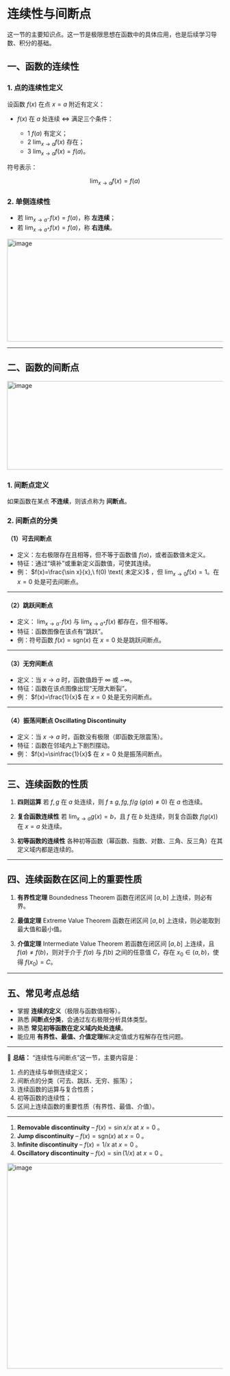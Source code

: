 # 连续性与间断点
这一节的主要知识点。这一节是极限思想在函数中的具体应用，也是后续学习导数、积分的基础。

## 一、函数的连续性

### 1. 点的连续性定义

设函数 $f(x)$ 在点 $x=a$ 附近有定义：

* $f(x)$ 在 $a$ 处连续 ⇔ 满足三个条件：

  - 1 $f(a)$ 有定义；
  - 2 $\lim_{x\to a} f(x)$ 存在；
  - 3 $\lim_{x\to a} f(x) = f(a)$。

符号表示：

$$
\lim_{x\to a} f(x) = f(a)
$$

### 2. 单侧连续性

* 若 $\lim_{x\to a^-} f(x) = f(a)$，称 **左连续**；
* 若 $\lim_{x\to a^+} f(x) = f(a)$，称 **右连续**。
<img width="600" height="240" alt="image" src="https://github.com/user-attachments/assets/8c1f6b1a-adb8-4b27-823b-040668ebe147" />

---

## 二、函数的间断点

<img width="602" height="207" alt="image" src="https://github.com/user-attachments/assets/779f693a-45f6-434c-95c0-d3d264b78e2a" />

### 1. 间断点定义

如果函数在某点 **不连续**，则该点称为 **间断点**。

### 2. 间断点的分类

#### （1）可去间断点

* 定义：左右极限存在且相等，但不等于函数值 $f(a)$，或者函数值未定义。
* 特征：通过“填补”或重新定义函数值，可使其连续。
* 例： $f(x)=\frac{\sin x}{x},\ f(0) \text{ 未定义}$ ，但 $\lim_{x\to0} f(x)=1$。在 $x=0$ 处是可去间断点。

---

#### （2）跳跃间断点

* 定义： $\lim_{x\to a^-} f(x)$ 与 $\lim_{x\to a^+} f(x)$ 都存在，但不相等。
* 特征：函数图像在该点有“跳跃”。
* 例：符号函数 $f(x)=\text{sgn}(x)$ 在 $x=0$ 处是跳跃间断点。

---

#### （3）无穷间断点

* 定义：当 $x\to a$ 时，函数值趋于 $\infty$ 或 $-\infty$。
* 特征：函数在该点图像出现“无限大断裂”。
* 例： $f(x)=\frac{1}{x}$ 在 $x=0$ 处是无穷间断点。

---

#### （4）振荡间断点 Oscillating Discontinuity

* 定义：当 $x\to a$ 时，函数没有极限（即函数无限震荡）。
* 特征：函数在邻域内上下剧烈摆动。
* 例： $f(x)=\sin\frac{1}{x}$ 在 $x=0$ 处是振荡间断点。

---

## 三、连续函数的性质

1. **四则运算**
   若 $f,g$ 在 $a$ 处连续，则 $f\pm g, fg, f/g\ (g(a)\ne0)$ 在 $a$ 也连续。

2. **复合函数连续性**
   若 $\lim_{x\to a} g(x)=b$，且 $f$ 在 $b$ 处连续，则复合函数 $f(g(x))$ 在 $x=a$ 处连续。

3. **初等函数的连续性**
   各种初等函数（幂函数、指数、对数、三角、反三角）在其定义域内都是连续的。

---

## 四、连续函数在区间上的重要性质

1. **有界性定理** Boundedness Theorem
   函数在闭区间 $[a,b]$ 上连续，则必有界。

2. **最值定理** Extreme Value Theorem
   函数在闭区间 $[a,b]$ 上连续，则必能取到最大值和最小值。

3. **介值定理** Intermediate Value Theorem
   若函数在闭区间 $[a,b]$ 上连续，且 $f(a)\ne f(b)$，则对于介于 $f(a)$ 与 $f(b)$ 之间的任意值 $C$，存在 $x_0\in(a,b)$，使得 $f(x_0)=C$。

---

## 五、常见考点总结

* 掌握 **连续的定义**（极限与函数值相等）。
* 熟悉 **间断点分类**，会通过左右极限分析具体类型。
* 熟悉 **常见初等函数在定义域内处处连续**。
* 能应用 **有界性、最值、介值定理**解决定值或方程解存在性问题。

---

📌 **总结：**
“连续性与间断点”这一节，主要内容是：

1. 点的连续与单侧连续定义；
2. 间断点的分类（可去、跳跃、无穷、振荡）；
3. 连续函数的运算与复合性质；
4. 初等函数的连续性；
5. 区间上连续函数的重要性质（有界性、最值、介值）。

---

1. **Removable discontinuity** – $f(x)=\sin x / x$ at $x=0$ 。
2. **Jump discontinuity** – $f(x)=\mathrm{sgn}(x)$ at $x=0$ 。
3. **Infinite discontinuity** – $f(x)=1/x$ at $x=0$ 。
4. **Oscillatory discontinuity** – $f(x)=\sin(1/x)$ at $x=0$ 。

<img width="600" height="480" alt="image" src="https://github.com/user-attachments/assets/1a3e7223-6d14-43c4-9f90-4b752c19b7cb" />




